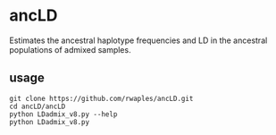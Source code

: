 # ancLD
Estimates the ancestral haplotype frequencies and LD in the ancestral populations of admixed samples.

## usage
```
git clone https://github.com/rwaples/ancLD.git
cd ancLD/ancLD
python LDadmix_v8.py --help
python LDadmix_v8.py
```
